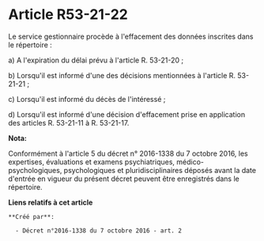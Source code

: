 # Article R53-21-22

Le service gestionnaire procède à l'effacement des données inscrites dans le répertoire : 

a) A l'expiration du délai prévu à l'article R. 53-21-20 ; 

b) Lorsqu'il est informé d'une des décisions mentionnées à l'article R. 53-21-21 ; 

c) Lorsqu'il est informé du décès de l'intéressé ; 

d) Lorsqu'il est informé d'une décision d'effacement prise en application des articles R. 53-21-11 à R. 53-21-17.

**Nota:**

Conformément à l'article 5 du décret n° 2016-1338 du 7 octobre 2016, les expertises, évaluations et examens psychiatriques,
médico-psychologiques, psychologiques et pluridisciplinaires déposés avant la date d'entrée en vigueur du présent décret
peuvent être enregistrés dans le répertoire.

**Liens relatifs à cet article**

	**Créé par**:

	  - Décret n°2016-1338 du 7 octobre 2016 - art. 2
